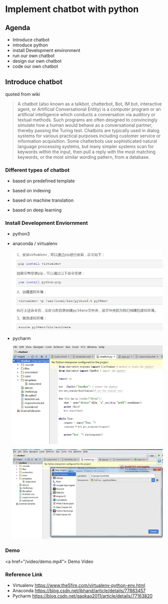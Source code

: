 # Implement chatbot with python 

## Agenda

- Introduce chatbot
- introduce python
- install Development environment 
- run our own chatbot
- design our own chatbot
- code  our own chatbot

## Introduce chatbot

quoted from wiki
> A chatbot (also known as a talkbot, chatterbot, Bot, IM bot, interactive agent, or Artificial Conversational Entity) is a computer program or an artificial intelligence which conducts a conversation via auditory or textual methods. Such programs are often designed to convincingly simulate how a human would behave as a conversational partner, thereby passing the Turing test. Chatbots are typically used in dialog systems for various practical purposes including customer service or information acquisition. Some chatterbots use sophisticated natural language processing systems, but many simpler systems scan for keywords within the input, then pull a reply with the most matching keywords, or the most similar wording pattern, from a database.

### Different types of chatbot 

- based on predefined template

- based on indexing 

- based on machine translation 

- based on deep learning 

### Install Development Enviornment 

- python3

- anaconda / virtualenv 

  ![installenv](./screenshot/installenv.JPG)



- pycharm

  ![pycharme1](./screenshot/pycharme1.JPG)

  

  ![pycharme2](./screenshot/pycharme2.JPG)	



### Demo  

<a href="/video/demo.mp4“> Demo Video</a> 





### Reference Link
- Virtualenv https://www.the5fire.com/virtualenv-python-env.html
- Anaconda https://blog.csdn.net/jbhand/article/details/77883457 
- Pycharm https://blog.csdn.net/gaokao2011/article/details/77163820 
